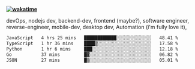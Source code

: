 **[![wakatime](https://wakatime.com/badge/user/87646243-158a-4241-a3cb-668e1fa2dbb8.svg)](https://wakatime.com/@87646243-158a-4241-a3cb-668e1fa2dbb8?style=plastic)**


devOps, nodejs dev, backend-dev, frontend (maybe?), software engineer, reverse-engineer, mobile-dev, desktop dev, Automation (i'm fully love it), 

<!--START_SECTION:waka-->

```txt
JavaScript   4 hrs 25 mins   ████████████░░░░░░░░░░░░░   48.41 %
TypeScript   1 hr 36 mins    ████▒░░░░░░░░░░░░░░░░░░░░   17.58 %
Python       1 hr 6 mins     ███░░░░░░░░░░░░░░░░░░░░░░   12.18 %
Go           37 mins         █▓░░░░░░░░░░░░░░░░░░░░░░░   06.82 %
JSON         27 mins         █▒░░░░░░░░░░░░░░░░░░░░░░░   05.01 %
```

<!--END_SECTION:waka-->
